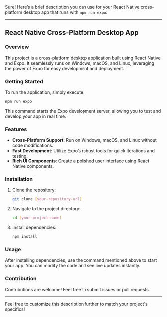 Sure! Here’s a brief description you can use for your React Native cross-platform desktop app that runs with `npm run expo`:

---

## React Native Cross-Platform Desktop App

### Overview
This project is a cross-platform desktop application built using React Native and Expo. It seamlessly runs on Windows, macOS, and Linux, leveraging the power of Expo for easy development and deployment.

### Getting Started
To run the application, simply execute:

```bash
npm run expo
```

This command starts the Expo development server, allowing you to test and develop your app in real time.

### Features
- **Cross-Platform Support**: Run on Windows, macOS, and Linux without code modifications.
- **Fast Development**: Utilize Expo’s robust tools for quick iterations and testing.
- **Rich UI Components**: Create a polished user interface using React Native components.

### Installation
1. Clone the repository:
   ```bash
   git clone [your-repository-url]
   ```
2. Navigate to the project directory:
   ```bash
   cd [your-project-name]
   ```
3. Install dependencies:
   ```bash
   npm install
   ```

### Usage
After installing dependencies, use the command mentioned above to start your app. You can modify the code and see live updates instantly.

### Contribution
Contributions are welcome! Feel free to submit issues or pull requests.

---

Feel free to customize this description further to match your project's specifics!
